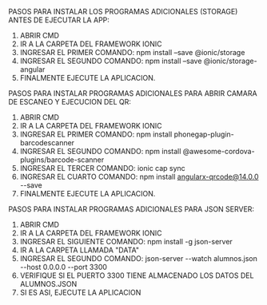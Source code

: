 PASOS PARA INSTALAR LOS PROGRAMAS ADICIONALES (STORAGE) ANTES DE EJECUTAR LA APP:

1. ABRIR CMD
2. IR A LA CARPETA DEL FRAMEWORK IONIC
3. INGRESAR EL PRIMER COMANDO: npm install –save @ionic/storage
4. INGRESAR EL SEGUNDO COMANDO: npm install –save @ionic/storage-angular
5. FINALMENTE EJECUTE LA APLICACION.

PASOS PARA INSTALAR PROGRAMAS ADICIONALES PARA ABRIR CAMARA DE ESCANEO Y EJECUCION DEL QR:
1. ABRIR CMD
2. IR A LA CARPETA DEL FRAMEWORK IONIC
3. INGRESAR EL PRIMER COMANDO: npm install phonegap-plugin-barcodescanner
4. INGRESAR EL SEGUNDO COMANDO: npm install @awesome-cordova-plugins/barcode-scanner
5. INGRESAR EL TERCER COMANDO: ionic cap sync
6. INGRESAR EL CUARTO COMANDO: npm install angularx-qrcode@14.0.0 --save
6. FINALMENTE EJECUTE LA APLICACION.

PASOS PARA INSTALAR PROGRAMAS ADICIONALES PARA JSON SERVER:
1. ABRIR CMD
2. IR A LA CARPETA DEL FRAMEWORK IONIC
3. INGRESAR EL SIGUIENTE COMANDO: npm install -g json-server
4. IR A LA CARPETA LLAMADA "DATA"
5. INGRESAR EL SEGUNDO COMANDO: json-server --watch alumnos.json --host 0.0.0.0 --port 3300
6. VERIFIQUE SI EL PUERTO 3300 TIENE ALMACENADO LOS DATOS DEL ALUMNOS.JSON
7. SI ES ASI, EJECUTE LA APLICACION

